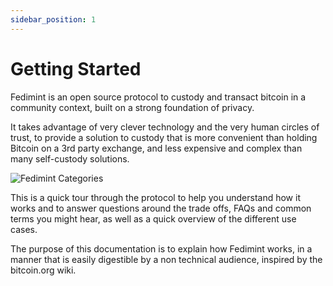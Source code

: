 ```yaml
---
sidebar_position: 1
---
```


# Getting Started

Fedimint is an open source protocol to custody and transact bitcoin in a community context, built on a strong foundation of privacy.

It takes advantage of very clever technology and the very human circles of trust, to provide a solution to custody that is more convenient than holding Bitcoin on a 3rd party exchange, and less expensive and complex than many self-custody solutions.

![Fedimint Categories](/img/FedimintMap.png)

This is a quick tour through the protocol to help you understand how it works and to answer questions around the trade offs, FAQs and common terms you might hear, as well as a quick overview of the different use cases. 

The purpose of this documentation is to explain how Fedimint works, in a manner that is easily digestible by a non technical audience, inspired by the bitcoin.org wiki.
